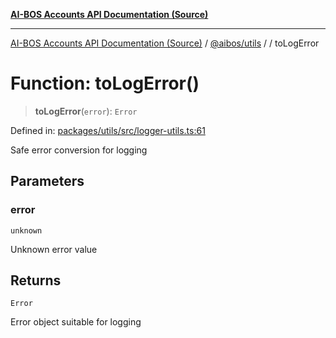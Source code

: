 [**AI-BOS Accounts API Documentation (Source)**](../../../README.md)

***

[AI-BOS Accounts API Documentation (Source)](../../../README.md) / [@aibos/utils](../README.md) / [](../README.md) / toLogError

# Function: toLogError()

> **toLogError**(`error`): `Error`

Defined in: [packages/utils/src/logger-utils.ts:61](https://github.com/pohlai88/accounts/blob/48103fb36d28b2b9bfb33472b6de2f719773cde9/packages/utils/src/logger-utils.ts#L61)

Safe error conversion for logging

## Parameters

### error

`unknown`

Unknown error value

## Returns

`Error`

Error object suitable for logging
